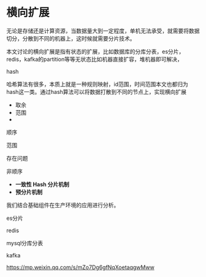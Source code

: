 # 横向扩展

​        无论是存储还是计算资源，当数据量大到一定程度，单机无法承受，就需要将数据切分，分散到不同的机器上，这时候就需要分片技术。

​        本文讨论的横向扩展是指有状态的扩展，比如数据库的分库分表，es分片，redis，kafka的partition等等无状态比如机器直接扩容，堆机器即可解决，



hash

哈希算法有很多，本质上就是一种规则映射，id范围，时间范围本文也都归为hash这一类。通过hash算法可以将数据打散到不同的节点上，实现横向扩展

- 取余
- 范围
- 



顺序

范围





存在问题



非顺序



- **一致性 Hash 分片机制**
- **预分片机制**





我们结合基础组件在生产环境的应用进行分析。





es分片

redis

mysql分库分表

kafka



https://mp.weixin.qq.com/s/mZo7Dg6gfNqXoetaqgwMww

